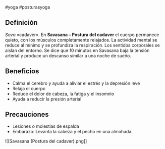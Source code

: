 #yoga #posturasyoga

## Definición

_Sava_ «cadaver». En **Savasana – Postura del cadaver** el cuerpo permanece quieto, con los músculos completamente relajados. La actividad mental se reduce al mínimo y se profundiza la respiración. Los sentidos corporales se aislan del entorno. Se dice que 10 minutos en Savasana baja la tensión arterial y produce un descanso similar a una noche de sueño.

## Beneficios

-   Calma el cerebro y ayuda a aliviar el estrés y la depresión leve
-   Relaja el cuerpo
-   Reduce el dolor de cabeza, la fatiga y el insomnio
-   Ayuda a reducir la presión arterial

## Precauciones

-   Lesiones o molestias de espalda
-   Embarazo: Levanta la cabeza y el pecho en una almohada.

![[Savasana (Postura del cadaver).png]]